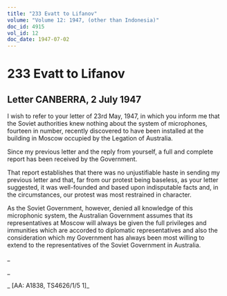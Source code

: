 ```yaml
---
title: "233 Evatt to Lifanov"
volume: "Volume 12: 1947, (other than Indonesia)"
doc_id: 4915
vol_id: 12
doc_date: 1947-07-02
---
```


# 233 Evatt to Lifanov

## Letter CANBERRA, 2 July 1947

I wish to refer to your letter of 23rd May, 1947, in which you inform me that the Soviet authorities knew nothing about the system of microphones, fourteen in number, recently discovered to have been installed at the building in Moscow occupied by the Legation of Australia.

Since my previous letter and the reply from yourself, a full and complete report has been received by the Government.

That report establishes that there was no unjustifiable haste in sending my previous letter and that, far from our protest being baseless, as your letter suggested, it was well-founded and based upon indisputable facts and, in the circumstances, our protest was most restrained in character.

As the Soviet Government, however, denied all knowledge of this microphonic system, the Australian Government assumes that its representatives at Moscow will always be given the full privileges and immunities which are accorded to diplomatic representatives and also the consideration which my Government has always been most willing to extend to the representatives of the Soviet Government in Australia.

_

_

_ [AA: A1838, TS4626/1/5 1]_
